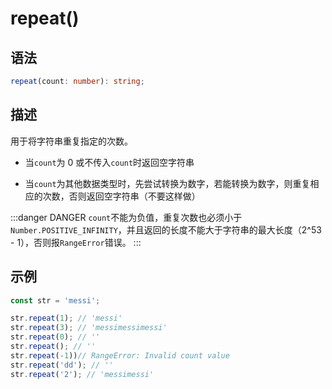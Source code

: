 # repeat() <Badge text="ES6"/>

## 语法

```ts
repeat(count: number): string;
```

## 描述

用于将字符串重复指定的次数。

- 当`count`为 0 或不传入`count`时返回空字符串

- 当`count`为其他数据类型时，先尝试转换为数字，若能转换为数字，则重复相应的次数，否则返回空字符串（不要这样做）

:::danger DANGER
`count`不能为负值，重复次数也必须小于`Number.POSITIVE_INFINITY`，并且返回的长度不能大于字符串的最大长度（2^53 - 1），否则报`RangeError`错误。
:::

## 示例

```js
const str = 'messi';

str.repeat(1); // 'messi'
str.repeat(3); // 'messimessimessi'
str.repeat(0); // ''
str.repeat(); // ''
str.repeat(-1))// RangeError: Invalid count value
str.repeat('dd'); // ''
str.repeat('2'); // 'messimessi'
```
